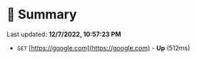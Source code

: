 # 📖 Summary
Last updated: **12/7/2022, 10:57:23 PM**

- `GET` [https://google.com](https://google.com) - **Up** (512ms)
